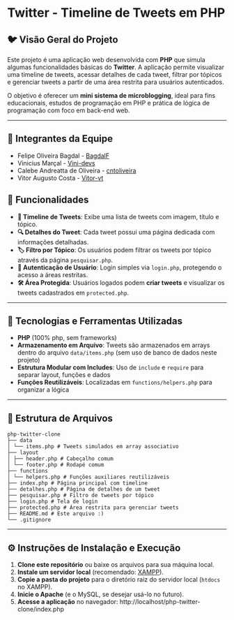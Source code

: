 # Twitter - Timeline de Tweets em PHP

## 🐦 Visão Geral do Projeto

Este projeto é uma aplicação web desenvolvida com **PHP** que simula algumas funcionalidades básicas do **Twitter**. A aplicação permite visualizar uma timeline de tweets, acessar detalhes de cada tweet, filtrar por tópicos e gerenciar tweets a partir de uma área restrita para usuários autenticados.

O objetivo é oferecer um **mini sistema de microblogging**, ideal para fins educacionais, estudos de programação em PHP e prática de lógica de programação com foco em back-end web.

---
## 🤝 Integrantes da Equipe

- Felipe Oliveira Bagdal - [BagdalF](https://github.com/BagdalF)
- Vinicius Marçal - [Vini-devs](https://github.com/Vini-devs)
- Calebe Andreatta de Oliveira - [cntoliveira](https://github.com/cntoliveira)
- Vitor Augusto Costa - [Vitor-vt](https://github.com/Vitor-vt)

## 🚀 Funcionalidades

- **📰 Timeline de Tweets**: Exibe uma lista de tweets com imagem, título e tópico.
- **🔍 Detalhes do Tweet**: Cada tweet possui uma página dedicada com informações detalhadas.
- **🏷️ Filtro por Tópico**: Os usuários podem filtrar os tweets por tópico através da página `pesquisar.php`.
- **🔐 Autenticação de Usuário**: Login simples via `login.php`, protegendo o acesso a áreas restritas.
- **🛠️ Área Protegida**: Usuários logados podem **criar tweets** e visualizar os tweets cadastrados em `protected.php`.

---

## 🧰 Tecnologias e Ferramentas Utilizadas

- **PHP** (100% php, sem frameworks)
- **Armazenamento em Arquivo**: Tweets são armazenados em arrays dentro do arquivo `data/items.php` (sem uso de banco de dados neste projeto)
- **Estrutura Modular com Includes**: Uso de `include` e `require` para separar layout, funções e dados
- **Funções Reutilizáveis**: Localizadas em `functions/helpers.php` para organizar a lógica

---

## 📁 Estrutura de Arquivos

```
php-twitter-clone
├── data
│ └── items.php # Tweets simulados em array associativo
├── layout
│ ├── header.php # Cabeçalho comum
│ └── footer.php # Rodapé comum
├── functions
│ └── helpers.php # Funções auxiliares reutilizáveis
├── index.php # Página principal com timeline
├── detalhes.php # Página de detalhes de um tweet
├── pesquisar.php # Filtro de tweets por tópico
├── login.php # Tela de login
├── protected.php # Área restrita para gerenciar tweets
├── README.md # Este arquivo :)
└── .gitignore
```

---

## ⚙️ Instruções de Instalação e Execução

1. **Clone este repositório** ou baixe os arquivos para sua máquina local.
2. **Instale um servidor local** (recomendado: [XAMPP](https://www.apachefriends.org/)).
3. **Copie a pasta do projeto** para o diretório raiz do servidor local (`htdocs` no XAMPP).
4. **Inicie o Apache** (e o MySQL, se desejar usá-lo no futuro).
5. **Acesse a aplicação** no navegador: http://localhost/php-twitter-clone/index.php

